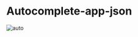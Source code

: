 # Autocomplete-app-json

![auto](https://user-images.githubusercontent.com/65354936/85593535-c23d3f00-b664-11ea-9049-7754aa2bf2d2.png)
